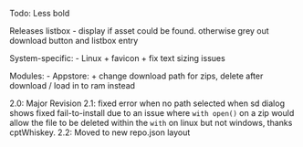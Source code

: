 Todo:
Less bold

Releases listbox - display if asset could be found. otherwise grey out download button and listbox entry

System-specific:
    - Linux
        + favicon
        + fix text sizing issues



Modules:
    - Appstore:
        + change download path for zips, delete after download / load in to ram instead
     
    
2.0:
Major Revision
2.1:
fixed error when no path selected when sd dialog shows
fixed fail-to-install due to an issue where `with open()` on a zip would allow the file to be deleted within the `with` on linux but not windows, thanks cptWhiskey.
2.2:
Moved to new repo.json layout
